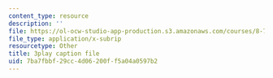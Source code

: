 ```yaml
---
content_type: resource
description: ''
file: https://ol-ocw-studio-app-production.s3.amazonaws.com/courses/8-701-introduction-to-nuclear-and-particle-physics-fall-2020/7ba7fbbf29cc4d06200ff5a04a0597b2_QDIdZR9G2UU.srt
file_type: application/x-subrip
resourcetype: Other
title: 3play caption file
uid: 7ba7fbbf-29cc-4d06-200f-f5a04a0597b2
---
```

